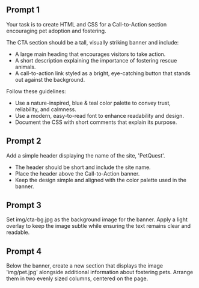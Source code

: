 ## Prompt 1
Your task is to create HTML and CSS for a Call-to-Action section encouraging pet adoption and fostering.

The CTA section should be a tall, visually striking banner and include:
- A large main heading that encourages visitors to take action.
- A short description explaining the importance of fostering rescue animals.
- A call-to-action link styled as a bright, eye-catching button that stands out against the background.

Follow these guidelines:
- Use a nature-inspired, blue & teal color palette to convey trust, reliability, and calmness.
- Use a modern, easy-to-read font to enhance readability and design.
- Document the CSS with short comments that explain its purpose.

## Prompt 2
Add a simple header displaying the name of the site, 'PetQuest'.
- The header should be short and include the site name.
- Place the header above the Call-to-Action banner.
- Keep the design simple and aligned with the color palette used in the banner.

## Prompt 3
Set img/cta-bg.jpg as the background image for the banner. Apply a light overlay to keep the image subtle while ensuring the text remains clear and readable.

## Prompt 4
Below the banner, create a new section that displays the image 'img/pet.jpg' alongside additional information about fostering pets. Arrange them in two evenly sized columns, centered on the page.
